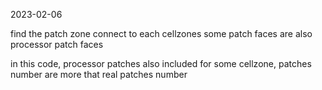 2023-02-06

find the patch zone connect to each cellzones
some patch faces are also processor patch faces

in this code, processor patches also included
for some cellzone, patches number are more that real patches number